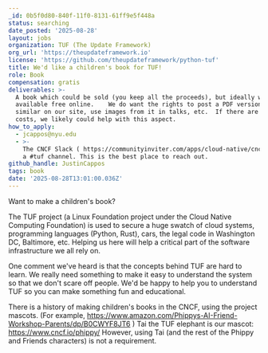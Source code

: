 ```yaml
---
_id: 0b5f0d80-840f-11f0-8131-61ff9e5f448a
status: searching
date_posted: '2025-08-28'
layout: jobs
organization: TUF (The Update Framework)
org_url: 'https://theupdateframework.io'
license: 'https://github.com/theupdateframework/python-tuf'
title: We'd like a children's book for TUF!
role: Book
compensation: gratis
deliverables: >-
  A book which could be sold (you keep all the proceeds), but ideally would be
  available free online.    We do want the rights to post a PDF version or
  similar on our site, use images from it in talks, etc.  If there are printing
  costs, we likely could help with this aspect.
how_to_apply:
  - jcappos@nyu.edu
  - >-
    The CNCF Slack ( https://communityinviter.com/apps/cloud-native/cncf ), has
    a #tuf channel. This is the best place to reach out.
github_handle: JustinCappos
tags: book
date: '2025-08-28T13:01:00.036Z'
---
```

Want to make a children's book?

The TUF project (a Linux Foundation project under the Cloud Native Computing Foundation) is used to secure a huge swatch of cloud systems, programming languages (Python, Rust), cars, the legal code in Washington DC, Baltimore, etc.  Helping us here will help a critical part of the software infrastructure we all rely on.

One comment we've heard is that the concepts behind TUF are hard to learn.  We really need something to make it easy to understand the system so that we don't scare off people.  We'd be happy to help you to understand TUF so you can make something fun and educational.

There is a history of making children's books in the CNCF, using the project mascots.  (For example, https://www.amazon.com/Phippys-AI-Friend-Workshop-Parents/dp/B0CWYF8JT6 ) Tai the TUF elephant is our mascot: https://www.cncf.io/phippy/  However, using Tai (and the rest of the Phippy and Friends characters) is not a requirement.
